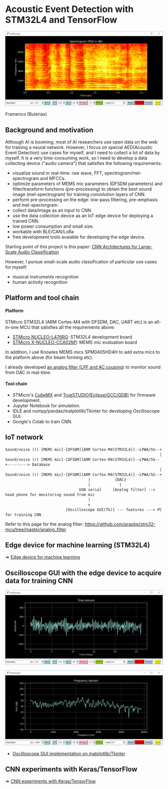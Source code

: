 # Acoustic Event Detection with STM32L4 and TensorFlow

![](./oscilloscope/screenshots/spectrogram(psd).jpg)

Framenco (Bulerias)

## Background and motivation

Although AI is booming, most of AI researchers use open data on the web for training a neural network. However, I focus on special AED(Acoustic Event Detection) use cases for myself, and I need to collect a lot of data by myself. It is a very time-consuming work, so I need to develop a data collecting device ("audio camera") that satisfies the following requirements:

- visualize sound in real-time: raw wave, FFT, spectrogram/mel-spectrogram and MFCCs.
- optimize parameters of MEMS mic parameters (DFSDM parameters) and filter/transform functions (pre-processing) to obtain the best sound image (mel-spectrogram) for training convolution layers of CNN.
- perform pre-processing on the edge: low-pass filtering, pre-emphasis and mel-spectorgram.
- collect data/image as an input to CNN.
- use the data collection device as an IoT edge device for deploying a trained CNN.
- low power consumption and small size.
- workable with BLE/CAN/LoRa
- free development tools avaiable for developing the edge device.

Starting point of this project is this paper: [CNN Architectures for Large-Scale Audio Classification](https://arxiv.org/abs/1609.09430)

However, I pursue small-scale audio classification of particular use cases for myself:
- musical instruments recognition
- human activity recognition

## Platform and tool chain

#### Platform

STMicro STM32L4 (ARM Cortex-M4 with DFSDM, DAC, UART etc) is an all-in-one MCU that satisfies all the requirements above:
- [STMicro NUCLEO-L476RG](https://www.st.com/en/evaluation-tools/nucleo-l476rg.html): STM32L4 development board
- [STMicro X-NUCLEO-CCA02M1](https://www.st.com/en/ecosystems/x-nucleo-cca02m1.html): MEMS mic evaluation board

In addition, I use Knowles MEMS mics SPM0405HD4H to add extra mics to the platform above (for beam forming etc).

I already developed [an analog filter (LPF and AC couping)](https://github.com/araobp/stm32-mcu/tree/master/analog_filter) to monitor sound from DAC in real-time.

#### Tool chain

- STMicro's [CubeMX](https://www.st.com/en/development-tools/stm32cubemx.html) and [TrueSTUDIO(Eclipse/GCC/GDB)](https://atollic.com/truestudio/) for firmware development.
- Jupyter Notebook for simulation.
- IDLE and numpy/pandas/matplotlib/Tkinter for developing Oscilloscope GUI.
- Google's Colab to train CNN.

## IoT network

```
Sound/voice ))) [MEMS mic]-[DFSDM][ARM Cortex-M4(STM32L4)]--LPWA/5G--+
                                                                     |
Sound/voice ))) [MEMS mic]-[DFSDM][ARM Cortex-M4(STM32L4)]--LPWA/5G--+---------> Database
                                                                     |
Sound/voice ))) [MEMS mic]-[DFSDM][ARM Cortex-M4(STM32L4)]--LPWA/5G--+
                                     |           [DAC]
                                     |             |
                                 USB serial     [Analog filter] --> head phone for monitoring sound from mic
                                     |
                                     v
                           [Oscilloscope GUI(Tk)] --- features ---> PC for training CNN
```

Refer to this page for the analog filter: https://github.com/araobp/stm32-mcu/tree/master/analog_filter

## Edge device for machine learning (STM32L4)

=> [Edge device for machine learning](./stm32)

## Oscilloscope GUI with the edge device to acquire data for training CNN

![](./oscilloscope/screenshots/waveform.jpg)

![](./oscilloscope/screenshots/fft(psd).jpg)

- [Oscilloscope GUI implementation on matplotlib/Tkinter](./oscilloscope)

## CNN experiments with Keras/TensorFlow

=> [CNN experiments with Keras/TensorFlow](./tensorflow)
